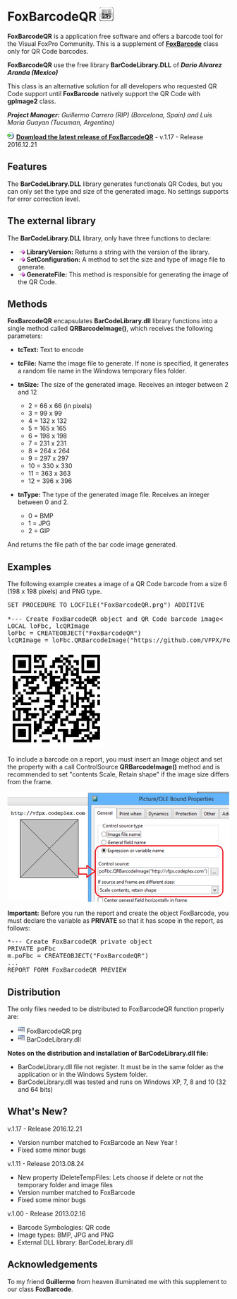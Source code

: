 # FoxBarcodeQR ![](images/FBC_QR_00.png)

**FoxBarcodeQR** is a application free software and offers a barcode tool for the Visual FoxPro Community. This is a supplement of **[FoxBarcode](https://github.com/VFPX/FoxBarCode)** class only for QR Code barcodes.

**FoxBarcodeQR** use the free library **BarCodeLibrary.DLL** of ***Dario Alvarez Aranda (Mexico)***

This class is an alternative solution for all developers who requested QR Code support until **FoxBarcode** natively support the QR Code with **gpImage2** class.

***Project Manager:** Guillermo Carrero (RIP) (Barcelona, Spain) and Luis Maria Guayan (Tucuman, Argentina)*

![](images/vfpxreleasesmall.png) **[Download the latest release of FoxBarcodeQR](FoxBarcodeQR_v_1_17.zip)** - v.1.17 - Release 2016.12.21

## Features

The **BarCodeLibrary.DLL** library generates functionals QR Codes, but you can only set the type and size of the generated image. No settings supports for error correction level.

## The external library

The **BarCodeLibrary.DLL** library, only have three functions to declare:

* ![](images/meth.gif) **LibraryVersion:** Returns a string with the version of the library.
* ![](images/meth.gif) **SetConfiguration:** A method to set the size and type of image file to generate.
* ![](images/meth.gif) **GenerateFile:** This method is responsible for generating the image of the QR Code.

## Methods

**FoxBarcodeQR** encapsulates **BarCodeLibrary.dll** library functions into a single method called **QRBarcodeImage()**, which receives the following parameters:

* **tcText:** Text to encode
* **tcFile:** Name the image file to generate. If none is specified, it generates a random file name in the Windows temporary files folder.
* **tnSize:** The size of the generated image. Receives an integer between 2 and 12
  * 2 = 66 x 66 (in pixels)
  * 3 = 99 x 99
  * 4 = 132 x 132
  * 5 = 165 x 165
  * 6 = 198 x 198
  * 7 = 231 x 231
  * 8 = 264 x 264
  * 9 = 297 x 297
  * 10 = 330 x 330
  * 11 = 363 x 363
  * 12 = 396 x 396
  
* **tnType:** The type of the generated image file. Receives an integer between 0 and 2.
  * 0 = BMP
  * 1 = JPG
  * 2 = GIP

And returns the file path of the bar code image generated.

## Examples

The following example creates a image of a QR Code barcode from a size 6 (198 x 198 pixels) and PNG type.

<pre>SET PROCEDURE TO LOCFILE("FoxBarcodeQR.prg") ADDITIVE

*--- Create FoxBarcodeQR object and QR Code barcode image<
LOCAL loFbc, lcQRImage
loFbc = CREATEOBJECT("FoxBarcodeQR")
lcQRImage = loFbc.QRBarcodeImage("https://github.com/VFPX/FoxBarCodeQR",,6,2)</pre>

![](images/FBC_QR_01.png)

To include a barcode on a report, you must insert an Image object and set the property with a call ControlSource **QRBarcodeImage()** method and is recommended to set "contents Scale, Retain shape" if the image size differs from the frame.

![](images/FBC_QR_02.png)

**Important:** Before you run the report and create the object FoxBarcode, you must declare the variable as **PRIVATE** so that it has scope in the report, as follows:

<pre>*--- Create FoxBarcodeQR private object
PRIVATE poFbc
m.poFbc = CREATEOBJECT("FoxBarcodeQR")
...
REPORT FORM FoxBarcodeQR PREVIEW</pre>

## Distribution

The only files needed to be distributed to FoxBarcodeQR function properly are:

* ![](images/prg.gif) FoxBarcodeQR.prg
* ![](images/prg.gif) BarCodeLibrary.dll
 
**Notes on the distribution and installation of BarCodeLibrary.dll file:**

  * BarCodeLibrary.dll file not register. It must be in the same folder as the application or in the Windows System folder.
  * BarCodeLibrary.dll was tested and runs on Windows XP, 7, 8 and 10 (32 and 64 bits)

## What's New?

v.1.17 - Release 2016.12.21
* Version number matched to FoxBarcode an New Year !
* Fixed some minor bugs

v.1.11 - Release 2013.08.24
* New property lDeleteTempFiles: Lets choose if delete or not the temporary folder and image files
* Version number matched to FoxBarcode
* Fixed some minor bugs

v.1.00 - Release 2013.02.16
* Barcode Symbologies: QR code
* Image types: BMP, JPG and PNG
* External DLL library: BarCodeLibrary.dll

## Acknowledgements

To my friend **Guillermo** from heaven illuminated me with this supplement to our class **FoxBarcode**.
